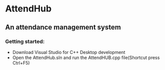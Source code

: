 # AttendHub
## An attendance management system 
### Getting started:
 - Download Visual Studio for C++ Desktop development
 - Open the AttendHub.sln and run the AttendHUB.cpp file(Shortcut press Ctrl+F5)

